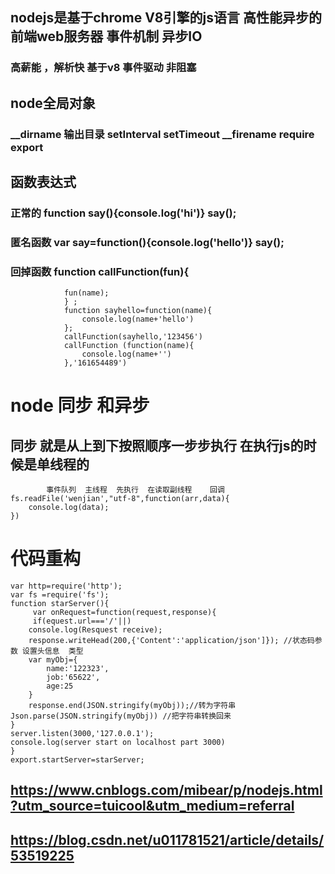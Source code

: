 ## nodejs是基于chrome V8引擎的js语言 高性能异步的前端web服务器 事件机制 异步IO
### 高薪能 ，解析快 基于v8  事件驱动 非阻塞 
## node全局对象
### __dirname 输出目录  setInterval  setTimeout  __firename   require  export
## 函数表达式 
### 正常的  function say(){console.log('hi')}  say();
### 匿名函数 var say=function(){console.log('hello')} say();
### 回掉函数  function callFunction(fun){
                fun(name);
                } ;
                function sayhello=function(name){
                    console.log(name+'hello')
                };
                callFunction(sayhello,'123456')
                callFunction (function(name){
                    console.log(name+'')
                },'161654489')
    
# node 同步 和异步
## 同步   就是从上到下按照顺序一步步执行  在执行js的时候是单线程的
            事件队列  主线程  先执行  在读取副线程    回调  fs.readFile('wenjian',"utf-8",function(arr,data){
        console.log(data);
    })

# 代码重构
    var http=require('http');
    var fs =require('fs');
    function starServer(){
         var onRequest=function(request,response){
         if(equest.url==='/'||)
        console.log(Resquest receive);
        response.writeHead(200,{'Content':'application/json']}); //状态码参数 设置头信息  类型 
        var myObj={
            name:'122323',
            job:'65622',
            age:25
        }
        response.end(JSON.stringify(myObj));//转为字符串Json.parse(JSON.stringify(myObj)) //把字符串转换回来
    }
    server.listen(3000,'127.0.0.1');
    console.log(server start on localhost part 3000)
    }
    export.startServer=starServer;
    


## https://www.cnblogs.com/mibear/p/nodejs.html?utm_source=tuicool&utm_medium=referral
## https://blog.csdn.net/u011781521/article/details/53519225
